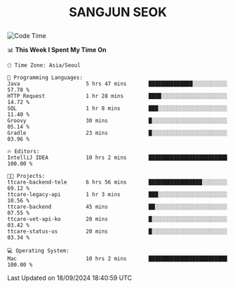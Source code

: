 <h1>
 <p align="center">
   SANGJUN SEOK
 </p>
</h1>

<!--START_SECTION:waka-->
![Code Time](http://img.shields.io/badge/Code%20Time-3%2C773%20hrs%202%20mins-blue)

📊 **This Week I Spent My Time On** 

```text
🕑︎ Time Zone: Asia/Seoul

💬 Programming Languages: 
Java                     5 hrs 47 mins       ██████████████░░░░░░░░░░░   57.78 % 
HTTP Request             1 hr 28 mins        ████░░░░░░░░░░░░░░░░░░░░░   14.72 % 
SQL                      1 hr 8 mins         ███░░░░░░░░░░░░░░░░░░░░░░   11.40 % 
Groovy                   30 mins             █░░░░░░░░░░░░░░░░░░░░░░░░   05.14 % 
Gradle                   23 mins             █░░░░░░░░░░░░░░░░░░░░░░░░   03.96 % 

🔥 Editors: 
IntelliJ IDEA            10 hrs 2 mins       █████████████████████████   100.00 % 

🐱‍💻 Projects: 
ttcare-backend-tele      6 hrs 56 mins       █████████████████░░░░░░░░   69.12 % 
ttcare-legacy-api        1 hr 3 mins         ███░░░░░░░░░░░░░░░░░░░░░░   10.56 % 
ttcare-backend           45 mins             ██░░░░░░░░░░░░░░░░░░░░░░░   07.55 % 
ttcare-vet-api-ko        20 mins             █░░░░░░░░░░░░░░░░░░░░░░░░   03.42 % 
ttcare-status-us         20 mins             █░░░░░░░░░░░░░░░░░░░░░░░░   03.34 % 

💻 Operating System: 
Mac                      10 hrs 2 mins       █████████████████████████   100.00 % 
```


 Last Updated on 18/09/2024 18:40:59 UTC
<!--END_SECTION:waka-->
